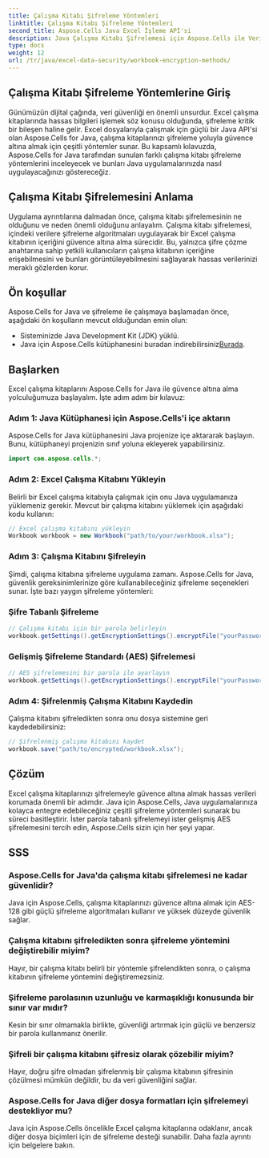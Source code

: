 ```yaml
---
title: Çalışma Kitabı Şifreleme Yöntemleri
linktitle: Çalışma Kitabı Şifreleme Yöntemleri
second_title: Aspose.Cells Java Excel İşleme API'si
description: Java Çalışma Kitabı Şifrelemesi için Aspose.Cells ile Veri Güvenliğini Geliştirin. Excel Çalışma Kitaplarını Adım Adım Nasıl Şifreleyeceğinizi Öğrenin.
type: docs
weight: 12
url: /tr/java/excel-data-security/workbook-encryption-methods/
---
```


## Çalışma Kitabı Şifreleme Yöntemlerine Giriş

Günümüzün dijital çağında, veri güvenliği en önemli unsurdur. Excel çalışma kitaplarında hassas bilgileri işlemek söz konusu olduğunda, şifreleme kritik bir bileşen haline gelir. Excel dosyalarıyla çalışmak için güçlü bir Java API'si olan Aspose.Cells for Java, çalışma kitaplarınızı şifreleme yoluyla güvence altına almak için çeşitli yöntemler sunar. Bu kapsamlı kılavuzda, Aspose.Cells for Java tarafından sunulan farklı çalışma kitabı şifreleme yöntemlerini inceleyecek ve bunları Java uygulamalarınızda nasıl uygulayacağınızı göstereceğiz.

## Çalışma Kitabı Şifrelemesini Anlama

Uygulama ayrıntılarına dalmadan önce, çalışma kitabı şifrelemesinin ne olduğunu ve neden önemli olduğunu anlayalım. Çalışma kitabı şifrelemesi, içindeki verilere şifreleme algoritmaları uygulayarak bir Excel çalışma kitabının içeriğini güvence altına alma sürecidir. Bu, yalnızca şifre çözme anahtarına sahip yetkili kullanıcıların çalışma kitabının içeriğine erişebilmesini ve bunları görüntüleyebilmesini sağlayarak hassas verilerinizi meraklı gözlerden korur.

## Ön koşullar

Aspose.Cells for Java ve şifreleme ile çalışmaya başlamadan önce, aşağıdaki ön koşulların mevcut olduğundan emin olun:

- Sisteminizde Java Development Kit (JDK) yüklü.
-  Java için Aspose.Cells kütüphanesini buradan indirebilirsiniz[Burada](https://releases.aspose.com/cells/java/).

## Başlarken

Excel çalışma kitaplarını Aspose.Cells for Java ile güvence altına alma yolculuğumuza başlayalım. İşte adım adım bir kılavuz:

### Adım 1: Java Kütüphanesi için Aspose.Cells'i içe aktarın

Aspose.Cells for Java kütüphanesini Java projenize içe aktararak başlayın. Bunu, kütüphaneyi projenizin sınıf yoluna ekleyerek yapabilirsiniz.

```java
import com.aspose.cells.*;
```

### Adım 2: Excel Çalışma Kitabını Yükleyin

Belirli bir Excel çalışma kitabıyla çalışmak için onu Java uygulamanıza yüklemeniz gerekir. Mevcut bir çalışma kitabını yüklemek için aşağıdaki kodu kullanın:

```java
// Excel çalışma kitabını yükleyin
Workbook workbook = new Workbook("path/to/your/workbook.xlsx");
```

### Adım 3: Çalışma Kitabını Şifreleyin

Şimdi, çalışma kitabına şifreleme uygulama zamanı. Aspose.Cells for Java, güvenlik gereksinimlerinize göre kullanabileceğiniz şifreleme seçenekleri sunar. İşte bazı yaygın şifreleme yöntemleri:

### Şifre Tabanlı Şifreleme

```java
// Çalışma kitabı için bir parola belirleyin
workbook.getSettings().getEncryptionSettings().encryptFile("yourPassword", EncryptionType.XOR);
```

### Gelişmiş Şifreleme Standardı (AES) Şifrelemesi

```java
// AES şifrelemesini bir parola ile ayarlayın
workbook.getSettings().getEncryptionSettings().encryptFile("yourPassword", EncryptionType.AES_128);
```

### Adım 4: Şifrelenmiş Çalışma Kitabını Kaydedin

Çalışma kitabını şifreledikten sonra onu dosya sistemine geri kaydedebilirsiniz:

```java
// Şifrelenmiş çalışma kitabını kaydet
workbook.save("path/to/encrypted/workbook.xlsx");
```

## Çözüm

Excel çalışma kitaplarınızı şifrelemeyle güvence altına almak hassas verileri korumada önemli bir adımdır. Java için Aspose.Cells, Java uygulamalarınıza kolayca entegre edebileceğiniz çeşitli şifreleme yöntemleri sunarak bu süreci basitleştirir. İster parola tabanlı şifrelemeyi ister gelişmiş AES şifrelemesini tercih edin, Aspose.Cells sizin için her şeyi yapar.

## SSS

### Aspose.Cells for Java'da çalışma kitabı şifrelemesi ne kadar güvenlidir?

Java için Aspose.Cells, çalışma kitaplarınızı güvence altına almak için AES-128 gibi güçlü şifreleme algoritmaları kullanır ve yüksek düzeyde güvenlik sağlar.

### Çalışma kitabını şifreledikten sonra şifreleme yöntemini değiştirebilir miyim?

Hayır, bir çalışma kitabı belirli bir yöntemle şifrelendikten sonra, o çalışma kitabının şifreleme yöntemini değiştiremezsiniz.

### Şifreleme parolasının uzunluğu ve karmaşıklığı konusunda bir sınır var mıdır?

Kesin bir sınır olmamakla birlikte, güvenliği artırmak için güçlü ve benzersiz bir parola kullanmanız önerilir.

### Şifreli bir çalışma kitabını şifresiz olarak çözebilir miyim?

Hayır, doğru şifre olmadan şifrelenmiş bir çalışma kitabının şifresinin çözülmesi mümkün değildir, bu da veri güvenliğini sağlar.

### Aspose.Cells for Java diğer dosya formatları için şifrelemeyi destekliyor mu?

Java için Aspose.Cells öncelikle Excel çalışma kitaplarına odaklanır, ancak diğer dosya biçimleri için de şifreleme desteği sunabilir. Daha fazla ayrıntı için belgelere bakın.